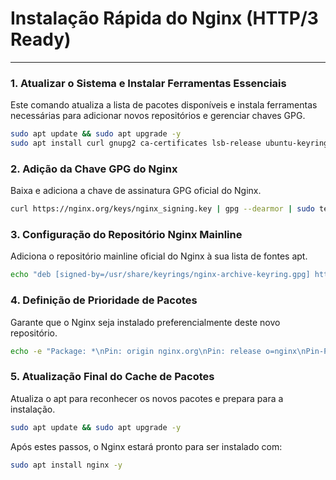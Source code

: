 # Instalação Rápida do Nginx (HTTP/3 Ready)

---

### 1. Atualizar o Sistema e Instalar Ferramentas Essenciais

Este comando atualiza a lista de pacotes disponíveis e instala ferramentas necessárias para adicionar novos repositórios e gerenciar chaves GPG.

```bash
sudo apt update && sudo apt upgrade -y
sudo apt install curl gnupg2 ca-certificates lsb-release ubuntu-keyring
```

### 2. Adição da Chave GPG do Nginx

Baixa e adiciona a chave de assinatura GPG oficial do Nginx.

```bash
curl https://nginx.org/keys/nginx_signing.key | gpg --dearmor | sudo tee /usr/share/keyrings/nginx-archive-keyring.gpg >/dev/null 
```

### 3. Configuração do Repositório Nginx Mainline

Adiciona o repositório mainline oficial do Nginx à sua lista de fontes apt.
```bash
echo "deb [signed-by=/usr/share/keyrings/nginx-archive-keyring.gpg] http://nginx.org/packages/mainline/ubuntu `lsb_release -cs` nginx" | sudo tee /etc/apt/sources.list.d/nginx.list
```

### 4. Definição de Prioridade de Pacotes

Garante que o Nginx seja instalado preferencialmente deste novo repositório.
```bash
echo -e "Package: *\nPin: origin nginx.org\nPin: release o=nginx\nPin-Priority: 900\n" | sudo tee /etc/apt/preferences.d/99nginx
```
### 5. Atualização Final do Cache de Pacotes

Atualiza o apt para reconhecer os novos pacotes e prepara para a instalação.
```bash
sudo apt update && sudo apt upgrade -y
```
Após estes passos, o Nginx estará pronto para ser instalado com:
```bash
sudo apt install nginx -y
```



